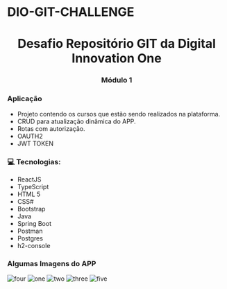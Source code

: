 # DIO-GIT-CHALLENGE 

<div align="center">
  <h1>Desafio Repositório GIT da Digital Innovation One </h1>
  <h3> Módulo 1 </h3>
</div>


### Aplicação

 - Projeto contendo os cursos que estão sendo realizados na plataforma.
 - CRUD para atualização dinâmica do APP.
 - Rotas com autorização.
 - OAUTH2
 - JWT TOKEN 


### 💻 Tecnologias:

- ReactJS
- TypeScript
- HTML 5
- CSS#
- Bootstrap
- Java
- Spring Boot
- Postman
- Postgres
- h2-console



### Algumas Imagens do APP

<div> 
  <img src="https://user-images.githubusercontent.com/84286836/168710214-1ef1a709-ff76-48e7-816e-064c0e352962.png"  alt="four"/>
  <img src="https://user-images.githubusercontent.com/84286836/168709086-1b9b082b-7e61-4a2f-9977-e2c6e8f318ee.png" alt="one"/>
  <img src="https://user-images.githubusercontent.com/84286836/168709437-6c4fce15-1fc4-412d-b442-1d189b94b26f.png" alt="two" />
  <img src="https://user-images.githubusercontent.com/84286836/168709442-15eb55e4-6d46-4b31-823a-c7aa09fe1272.png" alt="three" />
  <img src="https://user-images.githubusercontent.com/84286836/168709450-bdfe74c7-41c1-4e30-bdf4-71fc0ded881b.png"  alt="five"/>
</div> 

